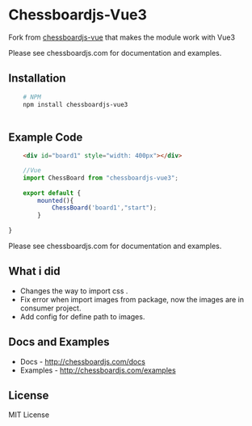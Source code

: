 # Chessboardjs-Vue3


Fork from [chessboardjs-vue](https://github.com/technoo0/chessboardjs-vue) that makes the module work with Vue3

Please see chessboardjs.com for documentation and examples.

## Installation 


```sh
    # NPM
    npm install chessboardjs-vue3
    
```

## Example Code

```html
    <div id="board1" style="width: 400px"></div>
```
```js
    //Vue
    import ChessBoard from "chessboardjs-vue3";
    
    export default {
        mounted(){
            ChessBoard('board1',"start");
        }
  
}

```
Please see chessboardjs.com for documentation and examples.

## What i did 

- Changes the way to import css .
- Fix error when import images from package, now the images are in consumer project.
- Add config for define path to images.

## Docs and Examples

- Docs - <http://chessboardjs.com/docs>
- Examples - <http://chessboardjs.com/examples>

## License

MIT License


